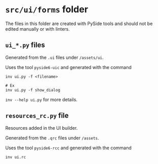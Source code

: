# `src/ui/forms` folder
The files in this folder are created with PySide tools and should not be edited manually or with
linters.

## `ui_*.py` files
Generated from the `.ui` files under `/assets/ui`.

Uses the tool `pyside6-uic` and generated with the command
```
inv ui.py -f <filename>

# Ex
inv ui.py -f show_dialog
```

`inv --help ui.py` for more details.

## `resources_rc.py` file
Resources added in the UI builder.

Generated from the `.qrc` files under `/assets`.

Uses the tool `pyside6-rcc` and generated with the command
```
inv ui.rc
```
